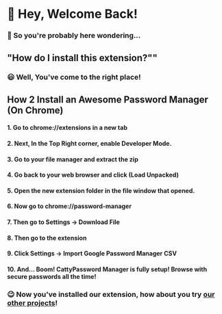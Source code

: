 # 👋 Hey, Welcome Back!
### 🤔 So you're probably here wondering...
## "How do I install this extension?""
### 😃 Well, You've come to the right place!

## How 2 Install an Awesome Password Manager (On Chrome)
#### 1. Go to chrome://extensions in a new tab
#### 2. Next, In the Top Right corner, enable Developer Mode.
#### 3. Go to your file manager and extract the zip
#### 4. Go back to your web browser and click (Load Unpacked)
#### 5. Open the new extension folder in the file window that opened.
#### 6. Now go to chrome://password-manager
#### 7. Then go to Settings -> Download File
#### 8. Then go to the extension
#### 9. Click Settings -> Import Google Password Manager CSV
#### 10. And... Boom! CattyPassword Manager is fully setup! Browse with secure passwords all the time!

### 😉 Now you've installed our extension, how about you try [our other projects](https://github.com/orgs/cattymod/repositories)!
